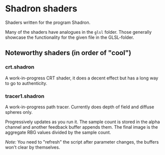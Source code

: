 # Shadron shaders

Shaders written for the program Shadron.

Many of the shaders have analogues in the `glsl` folder. Those generally 
showcase the functionality for the given file in the GLSL-folder.

## Noteworthy shaders (in order of "cool")

### crt.shadron

A work-in-progress CRT shader, it does a decent effect but has a long way to go to authenticity.

### tracer1.shadron

A work-in-progress path tracer. Currently does depth of field and diffuse spheres only.

Progressively updates as you run it. The sample count is stored in the alpha channel and another
feedback buffer appends them. The final image is the aggregate RBG values divided by the sample count.

*Note:* You need to "refresh" the script after parameter changes, the buffers won't clear by themselves.
